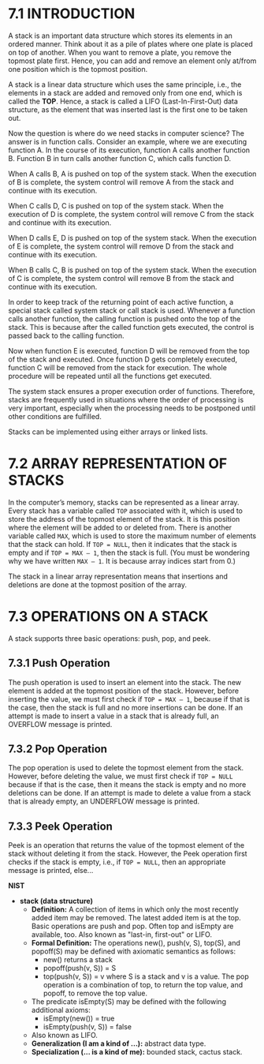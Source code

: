 # 7.1 INTRODUCTION

A stack is an important data structure which stores its elements in an ordered manner. Think about it as a pile of plates where one plate is placed on top of another. When you want to remove a plate, you remove the topmost plate first. Hence, you can add and remove an element only at/from one position which is the topmost position.

A stack is a linear data structure which uses the same principle, i.e., the elements in a stack are added and removed only from one end, which is called the **TOP**. Hence, a stack is called a LIFO (Last-In-First-Out) data structure, as the element that was inserted last is the first one to be taken out.

Now the question is where do we need stacks in computer science? The answer is in function calls. Consider an example, where we are executing function A. In the course of its execution, function A calls another function B. Function B in turn calls another function C, which calls function D.

When A calls B, A is pushed on top of the system stack. When the execution of B is complete, the system control will remove A from the stack and continue with its execution.

When C calls D, C is pushed on top of the system stack. When the execution of D is complete, the system control will remove C from the stack and continue with its execution.

When D calls E, D is pushed on top of the system stack. When the execution of E is complete, the system control will remove D from the stack and continue with its execution.

When B calls C, B is pushed on top of the system stack. When the execution of C is complete, the system control will remove B from the stack and continue with its execution.

In order to keep track of the returning point of each active function, a special stack called system stack or call stack is used. Whenever a function calls another function, the calling function is pushed onto the top of the stack. This is because after the called function gets executed, the control is passed back to the calling function.

Now when function E is executed, function D will be removed from the top of the stack and executed. Once function D gets completely executed, function C will be removed from the stack for execution. The whole procedure will be repeated until all the functions get executed.

The system stack ensures a proper execution order of functions. Therefore, stacks are frequently used in situations where the order of processing is very important, especially when the processing needs to be postponed until other conditions are fulfilled.

Stacks can be implemented using either arrays or linked lists.


# 7.2 ARRAY REPRESENTATION OF STACKS

In the computer’s memory, stacks can be represented as a linear array. Every stack has a variable called `TOP` associated with it, which is used to store the address of the topmost element of the stack. It is this position where the element will be added to or deleted from. There is another variable called `MAX`, which is used to store the maximum number of elements that the stack can hold. If `TOP = NULL`, then it indicates that the stack is empty and if `TOP = MAX – 1`, then the stack is full. (You must be wondering why we have written `MAX – 1`. It is because array indices start from 0.)

The stack in a linear array representation means that insertions and deletions are done at the topmost position of the array.


# 7.3 OPERATIONS ON A STACK

A stack supports three basic operations: push, pop, and peek. 

## 7.3.1 Push Operation

The push operation is used to insert an element into the stack. The new element is added at the topmost position of the stack. However, before inserting the value, we must first check if `TOP = MAX – 1`, because if that is the case, then the stack is full and no more insertions can be done. If an attempt is made to insert a value in a stack that is already full, an OVERFLOW message is printed.

## 7.3.2 Pop Operation

The pop operation is used to delete the topmost element from the stack. However, before deleting the value, we must first check if `TOP = NULL` because if that is the case, then it means the stack is empty and no more deletions can be done. If an attempt is made to delete a value from a stack that is already empty, an UNDERFLOW message is printed.

## 7.3.3 Peek Operation

Peek is an operation that returns the value of the topmost element of the stack without deleting it from the stack. However, the Peek operation first checks if the stack is empty, i.e., if `TOP = NULL`, then an appropriate message is printed, else...

**NIST**
- **stack (data structure)**
    - **Definition:** A collection of items in which only the most recently added item may be removed. The latest added item is at the top. Basic operations are push and pop. Often top and isEmpty are available, too. Also known as "last-in, first-out" or LIFO.
    - **Formal Definition:** The operations new(), push(v, S), top(S), and popoff(S) may be defined with axiomatic semantics as follows:
        - new() returns a stack
        - popoff(push(v, S)) = S
        - top(push(v, S)) = v
      where S is a stack and v is a value. The pop operation is a combination of top, to return the top value, and popoff, to remove the top value.
    - The predicate isEmpty(S) may be defined with the following additional axioms:
        - isEmpty(new()) = true
        - isEmpty(push(v, S)) = false
    - Also known as LIFO.
    - **Generalization (I am a kind of ...):** abstract data type.
    - **Specialization (... is a kind of me):** bounded stack, cactus stack.